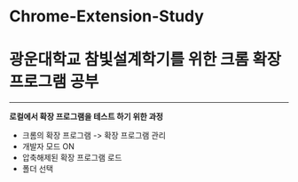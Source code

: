 # Chrome-Extension-Study
# 광운대학교 참빛설계학기를 위한 크롬 확장 프로그램 공부  
---
  
**로컬에서 확장 프로그램을 테스트 하기 위한 과정**
- 크롬의 확장 프로그램 -> 확장 프로그램 관리
- 개발자 모드 ON
- 압축해제된 확장 프로그램 로드
- 폴더 선택

